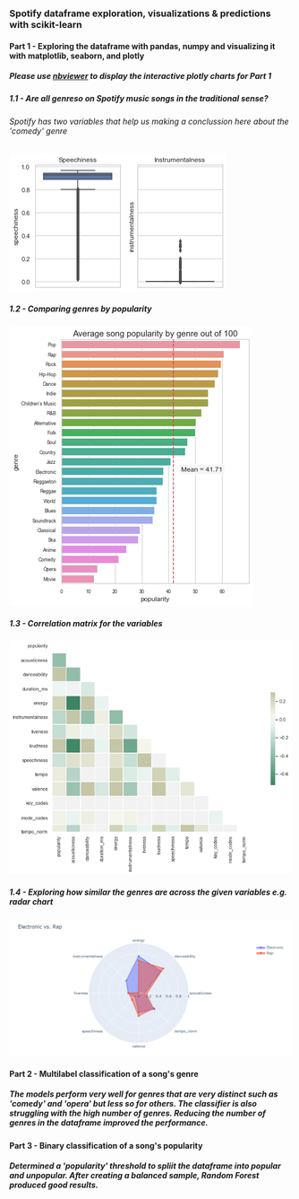 ### Spotify dataframe exploration, visualizations & predictions with scikit-learn


#### Part 1 - Exploring the dataframe with pandas, numpy and visualizing it with matplotlib, seaborn, and plotly

##### Please use [nbviewer](https://nbviewer.jupyter.org/) to display the interactive plotly charts for Part 1

##### 1.1 - Are all genreso on Spotify music songs in the traditional sense? 

###### Spotify has two variables that help us making a conclussion here about the 'comedy' genre

![comedy][1]

##### 1.2 - Comparing genres by popularity

![popularity][2] 

##### 1.3 - Correlation matrix for the variables


![correlation][3] 

##### 1.4 - Exploring how similar the genres are across the given variables e.g. radar chart


![radar][4] 


#### Part 2 - Multilabel classification of a song's genre

##### The models perform very well for genres that are very distinct such as 'comedy' and 'opera' but less so for others. The classifier is also struggling with the high number of genres. Reducing the number of genres in the dataframe improved the performance. 


#### Part 3 - Binary classification of a song's popularity

##### Determined a 'popularity' threshold to spliit the dataframe into popular and unpopular. After creating a balanced sample, Random Forest produced good results.



[1]: ./assets/comedy.png
[2]: ./assets/song_popularity_by_genre.png
[3]: ./assets/correlation_matrix.png
[4]: ./assets/electro.PNG












